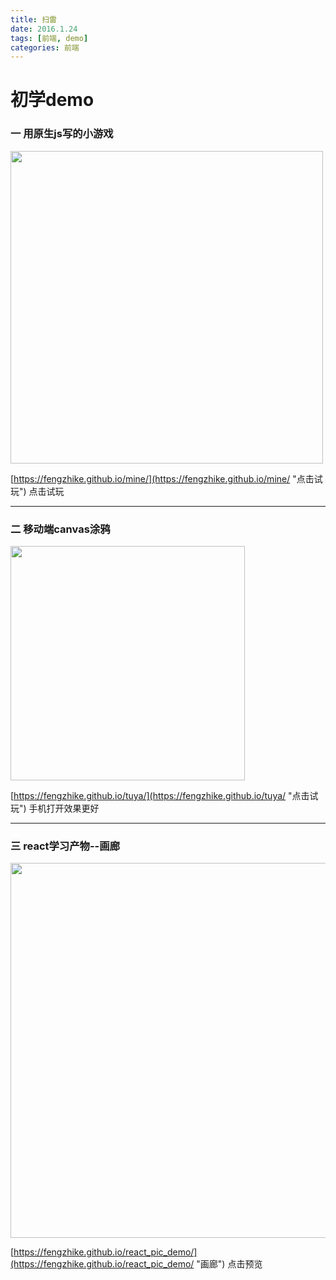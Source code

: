 ```yaml
---
title: 扫雷
date: 2016.1.24
tags: [前端, demo]
categories: 前端
---
```


# 初学demo

### 一 用原生js写的小游戏

<img src="/static/img/mine.jpg" width="500" />

[https://fengzhike.github.io/mine/](https://fengzhike.github.io/mine/ "点击试玩") 点击试玩

---

### 二 移动端canvas涂鸦

<img src="/static/img/tuya.jpg" width="375" />

[https://fengzhike.github.io/tuya/](https://fengzhike.github.io/tuya/ "点击试玩") 手机打开效果更好

---

### 三 react学习产物--画廊

<img src="/static/img/react-pic.jpg" width="600" />

[https://fengzhike.github.io/react_pic_demo/](https://fengzhike.github.io/react_pic_demo/ "画廊") 点击预览
